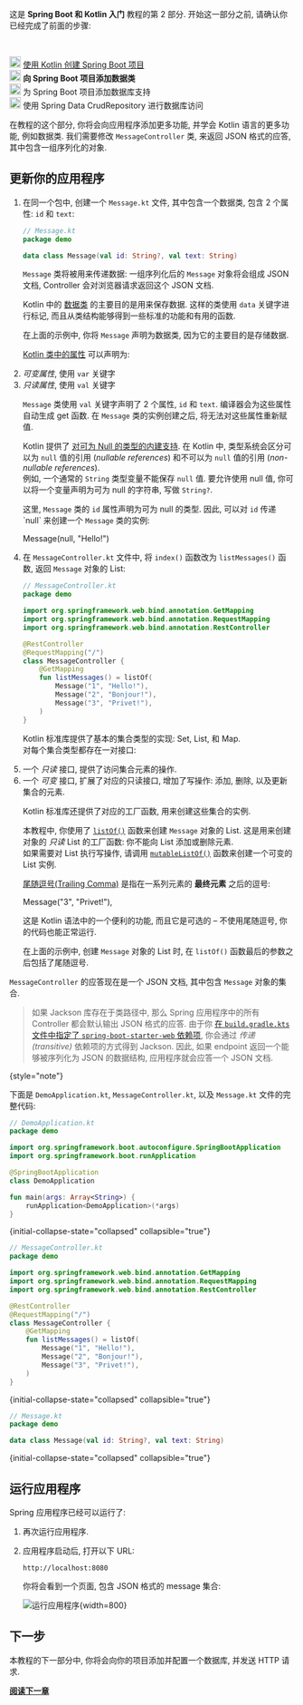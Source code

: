 [//]: # (title: 向 Spring Boot 项目添加数据类)

<tldr>
    <p>
         这是 <strong>Spring Boot 和 Kotlin 入门</strong> 教程的第 2 部分.
         开始这一部分之前, 请确认你已经完成了前面的步骤:
    </p><br/>
    <p>
         <img src="icon-1-done.svg" width="20" alt="第 1 步"/> <a href="jvm-create-project-with-spring-boot.md">使用 Kotlin 创建 Spring Boot 项目</a><br/>
         <img src="icon-2.svg" width="20" alt="第 2 步"/> <strong>向 Spring Boot 项目添加数据类</strong><br/>
         <img src="icon-3-todo.svg" width="20" alt="第 3 步"/> 为 Spring Boot 项目添加数据库支持<br/>
         <img src="icon-4-todo.svg" width="20" alt="第 4 步"/> 使用 Spring Data CrudRepository 进行数据库访问
    </p>
</tldr>

在教程的这个部分, 你将会向应用程序添加更多功能, 并学会 Kotlin 语言的更多功能, 例如数据类.
我们需要修改 `MessageController` 类, 来返回 JSON 格式的应答, 其中包含一组序列化的对象.

## 更新你的应用程序

1. 在同一个包中, 创建一个 `Message.kt` 文件, 其中包含一个数据类, 包含 2 个属性: `id` 和 `text`:

    ```kotlin
    // Message.kt
    package demo

    data class Message(val id: String?, val text: String)
    ```

   `Message` 类将被用来传递数据: 一组序列化后的 `Message` 对象将会组成 JSON 文档, Controller 会对浏览器请求返回这个 JSON 文档.

   <deflist collapsible="true">
       <def title="数据类 – Message">
          <p>
            Kotlin 中的 <a href="data-classes.md">数据类</a> 的主要目的是用来保存数据.
            这样的类使用 <code>data</code> 关键字进行标记, 而且从类结构能够得到一些标准的功能和有用的函数.
          </p>
          <p>
            在上面的示例中, 你将 <code>Message</code> 声明为数据类, 因为它的主要目的是存储数据.
          </p>
       </def>
       <def title="val 和 var 属性">
          <p>
            <a href="properties.md">Kotlin 类中的属性</a> 可以声明为:
          </p>
          <list>
             <li><i>可变属性</i>, 使用 <code>var</code> 关键字</li>
             <li><i>只读属性</i>, 使用 <code>val</code> 关键字</li>
          </list>
          <p>
            <code>Message</code> 类使用 <code>val</code> 关键字声明了 2 个属性, <code>id</code> 和 <code>text</code>.
            编译器会为这些属性自动生成 get 函数.
            在 <code>Message</code> 类的实例创建之后, 将无法对这些属性重新赋值.
          </p>
       </def>
       <def title="可为 Null 的类型 – String?">
          <p>
            Kotlin 提供了 <a href="null-safety.md#nullable-types-and-non-nullable-types">对可为 Null 的类型的内建支持</a>.
            在 Kotlin 中, 类型系统会区分可以为 <code>null</code> 值的引用 (<i>nullable references</i>) 和不可以为 <code>null</code> 值的引用 (<i>non-nullable references</i>).<br/>
            例如, 一个通常的 <code>String</code> 类型变量不能保存 <code>null</code> 值.
            要允许使用 null 值, 你可以将一个变量声明为可为 null 的字符串, 写做 <code>String?</code>.
          </p>
          <p>
            这里, <code>Message</code> 类的 <code>id</code> 属性声明为可为 null 的类型.
            因此, 可以对 <code>id</code> 传递 `null` 来创建一个 <code>Message</code> 类的实例:
          </p>
          <code-block lang="kotlin">
          Message(null, "Hello!")
          </code-block>
       </def>
   </deflist>
2. 在 `MessageController.kt` 文件中, 将 `index()` 函数改为 `listMessages()` 函数, 返回 `Message` 对象的 List:

    ```kotlin
    // MessageController.kt
    package demo

    import org.springframework.web.bind.annotation.GetMapping
    import org.springframework.web.bind.annotation.RequestMapping
    import org.springframework.web.bind.annotation.RestController

    @RestController
    @RequestMapping("/")
    class MessageController {
        @GetMapping
        fun listMessages() = listOf(
            Message("1", "Hello!"),
            Message("2", "Bonjour!"),
            Message("3", "Privet!"),
        )
    }
    ```

    <deflist collapsible="true">
       <def title="集合 – listOf()">
          <p>
            Kotlin 标准库提供了基本的集合类型的实现: Set, List, 和 Map.<br/>
            对每个集合类型都存在一对接口:
          </p>
          <list>
              <li>一个 <i>只读</i> 接口, 提供了访问集合元素的操作.</li>
              <li>一个 <i>可变</i> 接口, 扩展了对应的只读接口, 增加了写操作: 添加, 删除, 以及更新集合的元素.</li>
          </list>
          <p>
            Kotlin 标准库还提供了对应的工厂函数, 用来创建这些集合的实例.
          </p>
          <p>
            本教程中, 你使用了
            <a href="https://kotlinlang.org/api/latest/jvm/stdlib/kotlin.collections/list-of.html"><code>listOf()</code></a>
            函数来创建 <code>Message</code> 对象的 List.
            这是用来创建对象的 <i>只读</i> List 的工厂函数: 你不能向 List 添加或删除元素.<br/>
            如果需要对 List 执行写操作, 请调用
            <a href="https://kotlinlang.org/api/latest/jvm/stdlib/kotlin.collections/mutable-list-of.html"><code>mutableListOf()</code></a>
            函数来创建一个可变的 List 实例.
          </p>
       </def>
       <def title="尾随逗号(Trailing Comma)">
          <p>
            <a href="coding-conventions.md#trailing-commas">尾随逗号(Trailing Comma)</a> 是指在一系列元素的 <b>最终元素</b> 之后的逗号:
          </p>
          <code-block lang="kotlin">
            Message("3", "Privet!"),
          </code-block>
          <p>
            这是 Kotlin 语法中的一个便利的功能, 而且它是可选的 – 不使用尾随逗号, 你的代码也能正常运行.
          </p>
          <p>
            在上面的示例中, 创建 <code>Message</code> 对象的 List 时, 在 <code>listOf()</code> 函数最后的参数之后包括了尾随逗号.
          </p>
       </def>
    </deflist>

`MessageController` 的应答现在是一个 JSON 文档, 其中包含 `Message` 对象的集合.

> 如果 Jackson 库存在于类路径中, 那么 Spring 应用程序中的所有 Controller 都会默认输出 JSON 格式的应答.
> 由于你 [在 `build.gradle.kts` 文件中指定了 `spring-boot-starter-web` 依赖项](jvm-create-project-with-spring-boot.md#explore-the-project-gradle-build-file), 你会通过 _传递(transitive)_ 依赖项的方式得到 Jackson.
> 因此, 如果 endpoint 返回一个能够被序列化为 JSON 的数据结构, 应用程序就会应答一个 JSON 文档.
>
{style="note"}

下面是 `DemoApplication.kt`, `MessageController.kt`, 以及 `Message.kt` 文件的完整代码:

```kotlin
// DemoApplication.kt
package demo

import org.springframework.boot.autoconfigure.SpringBootApplication
import org.springframework.boot.runApplication

@SpringBootApplication
class DemoApplication

fun main(args: Array<String>) {
    runApplication<DemoApplication>(*args)
}
```
{initial-collapse-state="collapsed" collapsible="true"}

```kotlin
// MessageController.kt
package demo

import org.springframework.web.bind.annotation.GetMapping
import org.springframework.web.bind.annotation.RequestMapping
import org.springframework.web.bind.annotation.RestController

@RestController
@RequestMapping("/")
class MessageController {
    @GetMapping
    fun listMessages() = listOf(
        Message("1", "Hello!"),
        Message("2", "Bonjour!"),
        Message("3", "Privet!"),
    )
}
```
{initial-collapse-state="collapsed" collapsible="true"}

```kotlin
// Message.kt
package demo

data class Message(val id: String?, val text: String)
```
{initial-collapse-state="collapsed" collapsible="true"}

## 运行应用程序

Spring 应用程序已经可以运行了:

1. 再次运行应用程序.

2. 应用程序启动后, 打开以下 URL:

    ```text
    http://localhost:8080
    ```

    你将会看到一个页面, 包含 JSON 格式的 message 集合:

    ![运行应用程序](messages-in-json-format.png){width=800}

## 下一步

本教程的下一部分中, 你将会向你的项目添加并配置一个数据库, 并发送 HTTP 请求.

**[阅读下一章](jvm-spring-boot-add-db-support.md)**
